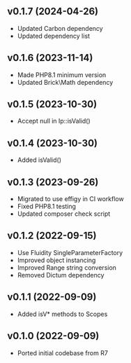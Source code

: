 ## v0.1.7 (2024-04-26)
* Updated Carbon dependency
* Updated dependency list

## v0.1.6 (2023-11-14)
* Made PHP8.1 minimum version
* Updated Brick\Math dependency

## v0.1.5 (2023-10-30)
* Accept null in Ip::isValid()

## v0.1.4 (2023-10-30)
* Added isValid()

## v0.1.3 (2023-09-26)
* Migrated to use effigy in CI workflow
* Fixed PHP8.1 testing
* Updated composer check script

## v0.1.2 (2022-09-15)
* Use Fluidity SingleParameterFactory
* Improved object instancing
* Improved Range string conversion
* Removed Dictum dependency

## v0.1.1 (2022-09-09)
* Added isV* methods to Scopes

## v0.1.0 (2022-09-09)
* Ported initial codebase from R7

